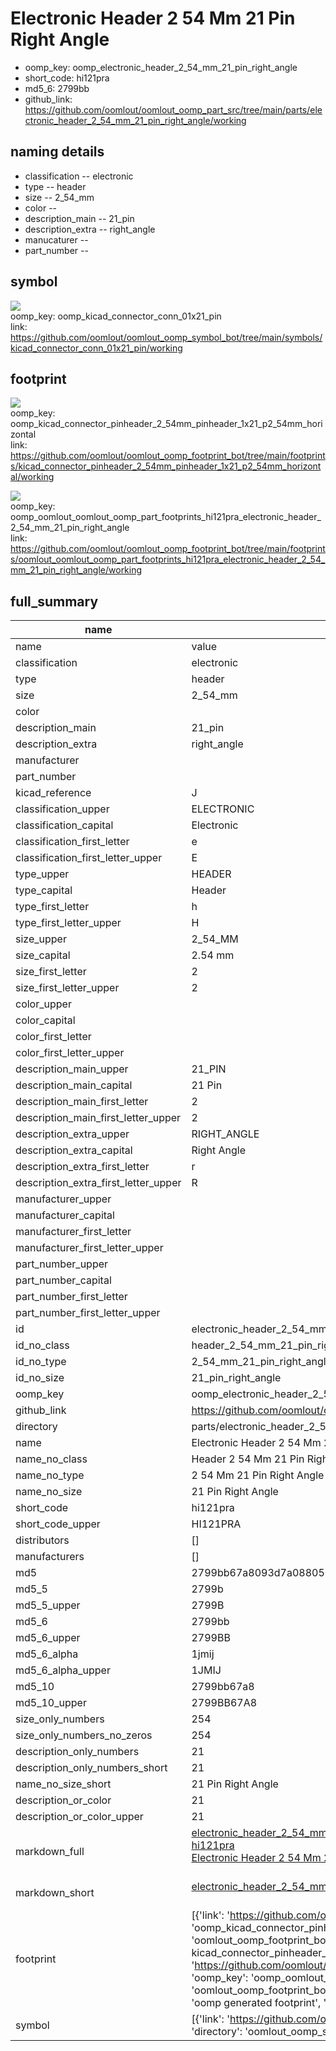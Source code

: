# Electronic Header 2 54 Mm 21 Pin Right Angle

  
* oomp_key: oomp_electronic_header_2_54_mm_21_pin_right_angle 
* short_code: hi121pra
* md5_6: 2799bb  
* github_link: https://github.com/oomlout/oomlout_oomp_part_src/tree/main/parts/electronic_header_2_54_mm_21_pin_right_angle/working  
## naming details
* classification -- electronic
* type -- header
* size -- 2_54_mm
* color -- 
* description_main -- 21_pin
* description_extra -- right_angle
* manucaturer -- 
* part_number -- 



## symbol

![](symbol/{index}/working/working_600.png)  
oomp_key: oomp_kicad_connector_conn_01x21_pin  
link: https://github.com/oomlout/oomlout_oomp_symbol_bot/tree/main/symbols/kicad_connector_conn_01x21_pin/working  

## footprint

![](footprint/{index}/working/working_600.png)  
oomp_key: oomp_kicad_connector_pinheader_2_54mm_pinheader_1x21_p2_54mm_horizontal  
link: https://github.com/oomlout/oomlout_oomp_footprint_bot/tree/main/footprints/kicad_connector_pinheader_2_54mm_pinheader_1x21_p2_54mm_horizontal/working  

![](footprint/{index}/working/working_600.png)  
oomp_key: oomp_oomlout_oomlout_oomp_part_footprints_hi121pra_electronic_header_2_54_mm_21_pin_right_angle  
link: https://github.com/oomlout/oomlout_oomp_footprint_bot/tree/main/footprints/oomlout_oomlout_oomp_part_footprints_hi121pra_electronic_header_2_54_mm_21_pin_right_angle/working  

## full_summary
| name | value | 
| --- | --- | 
| name | value | 
| classification | electronic | 
| type | header | 
| size | 2_54_mm | 
| color |  | 
| description_main | 21_pin | 
| description_extra | right_angle | 
| manufacturer |  | 
| part_number |  | 
| kicad_reference | J | 
| classification_upper | ELECTRONIC | 
| classification_capital | Electronic | 
| classification_first_letter | e | 
| classification_first_letter_upper | E | 
| type_upper | HEADER | 
| type_capital | Header | 
| type_first_letter | h | 
| type_first_letter_upper | H | 
| size_upper | 2_54_MM | 
| size_capital | 2.54 mm | 
| size_first_letter | 2 | 
| size_first_letter_upper | 2 | 
| color_upper |  | 
| color_capital |  | 
| color_first_letter |  | 
| color_first_letter_upper |  | 
| description_main_upper | 21_PIN | 
| description_main_capital | 21 Pin | 
| description_main_first_letter | 2 | 
| description_main_first_letter_upper | 2 | 
| description_extra_upper | RIGHT_ANGLE | 
| description_extra_capital | Right Angle | 
| description_extra_first_letter | r | 
| description_extra_first_letter_upper | R | 
| manufacturer_upper |  | 
| manufacturer_capital |  | 
| manufacturer_first_letter |  | 
| manufacturer_first_letter_upper |  | 
| part_number_upper |  | 
| part_number_capital |  | 
| part_number_first_letter |  | 
| part_number_first_letter_upper |  | 
| id | electronic_header_2_54_mm_21_pin_right_angle | 
| id_no_class | header_2_54_mm_21_pin_right_angle | 
| id_no_type | 2_54_mm_21_pin_right_angle | 
| id_no_size | 21_pin_right_angle | 
| oomp_key | oomp_electronic_header_2_54_mm_21_pin_right_angle | 
| github_link | https://github.com/oomlout/oomlout_oomp_part_src/tree/main/parts/electronic_header_2_54_mm_21_pin_right_angle/working | 
| directory | parts/electronic_header_2_54_mm_21_pin_right_angle | 
| name | Electronic Header 2 54 Mm 21 Pin Right Angle | 
| name_no_class | Header 2 54 Mm 21 Pin Right Angle | 
| name_no_type | 2 54 Mm 21 Pin Right Angle | 
| name_no_size | 21 Pin Right Angle | 
| short_code | hi121pra | 
| short_code_upper | HI121PRA | 
| distributors | [] | 
| manufacturers | [] | 
| md5 | 2799bb67a8093d7a0880507a8af2297f | 
| md5_5 | 2799b | 
| md5_5_upper | 2799B | 
| md5_6 | 2799bb | 
| md5_6_upper | 2799BB | 
| md5_6_alpha | 1jmij | 
| md5_6_alpha_upper | 1JMIJ | 
| md5_10 | 2799bb67a8 | 
| md5_10_upper | 2799BB67A8 | 
| size_only_numbers | 254 | 
| size_only_numbers_no_zeros | 254 | 
| description_only_numbers | 21 | 
| description_only_numbers_short | 21 | 
| name_no_size_short | 21 Pin Right Angle | 
| description_or_color | 21 | 
| description_or_color_upper | 21 | 
| markdown_full | [electronic_header_2_54_mm_21_pin_right_angle](https://github.com/oomlout/oomlout_oomp_part_src/tree/main/parts/electronic_header_2_54_mm_21_pin_right_angle/working)<br>[hi121pra](https://github.com/oomlout/oomlout_oomp_part_src/tree/main/parts/electronic_header_2_54_mm_21_pin_right_angle/working)<br>[Electronic Header 2 54 Mm 21 Pin Right Angle](https://github.com/oomlout/oomlout_oomp_part_src/tree/main/parts/electronic_header_2_54_mm_21_pin_right_angle/working)<br><br> | 
| markdown_short | [electronic_header_2_54_mm_21_pin_right_angle](https://github.com/oomlout/oomlout_oomp_part_src/tree/main/parts/electronic_header_2_54_mm_21_pin_right_angle/working)<br><br> | 
| footprint | [{'link': 'https://github.com/oomlout/oomlout_oomp_footprint_bot/tree/main/foootprntss/kicad_connector_pinheader_2_54mm_pinheader_1x21_p2_54mm_horizontal', 'oomp_key': 'oomp_kicad_connector_pinheader_2_54mm_pinheader_1x21_p2_54mm_horizontal', 'directory': 'oomlout_oomp_footprint_bot/footprints/kicad_connector_pinheader_2_54mm_pinheader_1x21_p2_54mm_horizontal//working/working.kicad_mod', 'note': 'source footprint kicad_connector_pinheader_2_54mm_pinheader_1x21_p2_54mm_horizontal', 'index': 0}, {'link': 'https://github.com/oomlout/oomlout_oomp_footprint_bot/tree/main/foootprntss/oomlout_oomlout_oomp_part_footprints_hi121pra_electronic_header_2_54_mm_21_pin_right_angle', 'oomp_key': 'oomp_oomlout_oomlout_oomp_part_footprints_hi121pra_electronic_header_2_54_mm_21_pin_right_angle', 'directory': 'oomlout_oomp_footprint_bot/footprints/oomlout_oomlout_oomp_part_footprints_hi121pra_electronic_header_2_54_mm_21_pin_right_angle//working/working.kicad_mod', 'note': 'oomp generated footprint', 'index': 1}] | 
| symbol | [{'link': 'https://github.com/oomlout/oomlout_oomp_symbol_bot/tree/main/symbols/kicad_connector_conn_01x21_pin', 'oomp_key': 'oomp_kicad_connector_conn_01x21_pin', 'directory': 'oomlout_oomp_symbol_bot/symbols/kicad_connector_conn_01x21_pin//working/working.kicad_sym', 'index': 0}] | 
